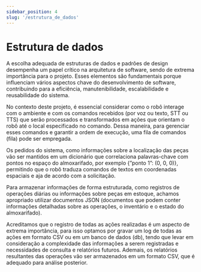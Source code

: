 ```yaml
---
sidebar_position: 4
slug: '/estrutura_de_dados'
---
```


# Estrutura de dados

A escolha adequada de estruturas de dados e padrões de design desempenha um papel crítico na arquitetura de software, sendo de extrema importância para o projeto. Esses elementos são fundamentais porque influenciam vários aspectos chave do desenvolvimento de software, contribuindo para a eficiência, manutenibilidade, escalabilidade e reusabilidade do sistema.

No contexto deste projeto, é essencial considerar como o robô interage com o ambiente e com os comandos recebidos (por voz ou texto, STT ou TTS) que serão processados e transformados em ações que orientam o robô até o local especificado no comando. Dessa maneira, para gerenciar esses comandos e garantir a ordem de execução, uma fila de comandos (fila) pode ser empregada. 

Os pedidos do sistema, como informações sobre a localização das peças vão ser mantidos em um dicionário que correlaciona palavras-chave com pontos no espaço do almoxarifado, por exemplo {”ponto 1”: (0, 0, 0)}, permitindo que o robô traduza comandos de textos em coordenadas espaciais e aja de acordo com a solicitação. 

Para armazenar informações de forma estruturada, como registros de operações diárias ou informações sobre peças em estoque, achamos apropriado utilizar documentos JSON (documentos que podem conter informações detalhadas sobre as operações, o inventário e o estado do almoxarifado). 

Acreditamos que o registro de todas as ações realizadas é um aspecto de extrema importância, para isso optamos por gravar um log de todas as ações em formato CSV ou em um banco de dados (db), tendo que levar em consideração a complexidade das informações a serem registradas e necessidades de consulta e relatórios futuros. Ademais, os relatórios resultantes das operações vão ser armazenados em um formato CSV, que é adequado para análise posterior.